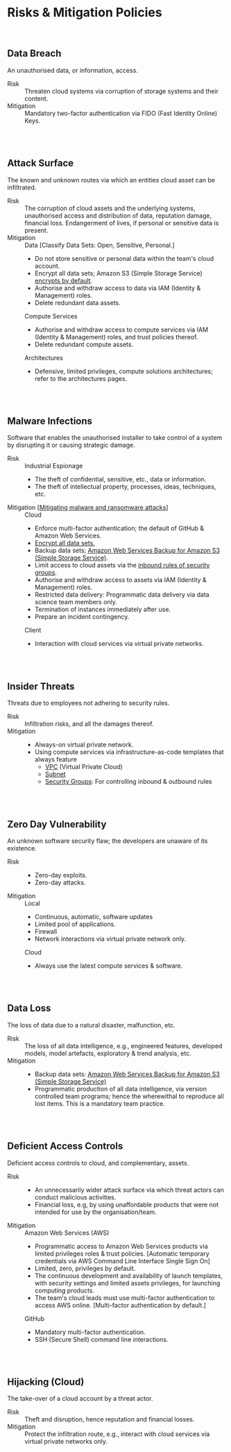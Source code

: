 <br>

# Risks & Mitigation Policies

<br>

## Data Breach

An unauthorised data, or information, access.

<dl>
<dt>Risk</dt><dd>Threaten cloud systems via corruption of storage systems and their content.</dd>
<dt>Mitigation</dt><dd>Mandatory two-factor authentication via FIDO (Fast Identity Online) Keys.</dd>
</dl>

<br>
<br>


## Attack Surface

The known and unknown routes via which an entities cloud asset can be infiltrated.

<dl>
    <dt>Risk</dt><dd>The corruption of cloud assets and the underlying systems, unauthorised access and distribution of 
data, reputation damage, financial loss. Endangerment of lives, if personal or sensitive data is present.</dd>
    <dt>Mitigation</dt>
    <dd>    
        Data [Classify Data Sets: Open, Sensitive, Personal.]    
        <ul class="disc">
          <li class="disc">Do not store sensitive or personal data within the team's cloud account.</li>
          <li class="disc">Encrypt all data sets; Amazon S3 (Simple Storage Service) <a href="https://docs.aws.amazon.com/AmazonS3/latest/userguide/specifying-s3-encryption.html">encrypts by default</a>.</li>
          <li>Authorise and withdraw access to data via IAM (Identity &amp; Management) roles.</li><li>Delete redundant data assets.</li>
        </ul>    
        Compute Services
        <ul class="disc">
          <li class="disc">Authorise and withdraw access to compute services via IAM (Identity &amp; Management) roles, and trust policies thereof.</li>
          <li class="disc">Delete redundant compute assets.</li>
        </ul>    
        Architectures
        <ul class="disc"><li class="disc">Defensive, limited privileges, compute solutions architectures; refer to the architectures pages.</li></ul>    
    </dd>
</dl>

<br>
<br>


## Malware Infections

Software that enables the unauthorised installer to take control of a system by disrupting it or causing strategic damage.

<dl>
    <dt>Risk</dt>
    <dd>Industrial Espionage<br>
    <ul><li>The theft of confidential, sensitive, etc., data or information.</li>
        <li>The theft of intellectual property, processes, ideas, techniques, etc.</li></ul>
    </dd>
    <dt>Mitigation [<a href="https://www.ncsc.gov.uk/pdfs/guidance/mitigating-malware-and-ransomware-attacks.pdf" target="_blank">Mitigating malware 
and ransomware attacks</a>]</dt>
    <dd>
      Cloud
      <ul><li>Enforce multi-factor authentication; the default of GitHub &amp; Amazon Web Services.</li>
          <li><a href="https://docs.aws.amazon.com/AmazonS3/latest/userguide/UsingEncryption.html" target="_blank">Encrypt all data sets.</a></li>
          <li>Backup data sets; <a href="https://docs.aws.amazon.com/AmazonS3/latest/userguide/backup-for-s3.html" target="_blank">Amazon Web Services Backup for Amazon S3 (Simple Storage Service)</a>.</li>
          <li>Limit access to cloud assets via the <a href="https://docs.aws.amazon.com/vpc/latest/userguide/vpc-security-groups.html" target="_blank">inbound rules of security groups</a>.</li>
          <li>Authorise and withdraw access to assets via IAM (Identity &amp; Management) roles.</li>
          <li>Restricted data delivery: Programmatic data delivery via data science team members only.</li>
          <li>Termination of instances immediately after use.</li><li>Prepare an incident contingency.</li></ul>
      Client
      <ul><li>Interaction with cloud services via virtual private networks.</li></ul>
    </dd>
</dl>


<br>
<br>


## Insider Threats

Threats due to employees not adhering to security rules.

<dl>
    <dt>Risk</dt><dd>Infiltration risks, and all the damages thereof.</dd>
    <dt>Mitigation</dt>
    <dd>
        <ul>
        <li>Always-on virtual private network.</li>
        <li>Using compute services via infrastructure-as-code templates that always feature
            <ul>
            <li><a href="https://docs.aws.amazon.com/vpc/latest/userguide/vpc-security-groups.html" target="_blank">VPC</a> 
(Virtual Private Cloud)</li>
            <li><a href="https://docs.aws.amazon.com/vpc/latest/userguide/configure-subnets.html" target="_blank">Subnet</a></li>
            <li><a href="https://docs.aws.amazon.com/vpc/latest/userguide/vpc-security-groups.html" target="_blank">Security Groups</a>: 
For controlling inbound &amp; outbound rules</li></ul>
        </li>
        </ul>
    </dd>
</dl>


<br>
<br>


## Zero Day Vulnerability

An unknown software security flaw; the developers are unaware of its existence.

<dl>
    <dt>Risk</dt><dd><ul><li>Zero-day exploits.</li><li>Zero-day attacks.</li></ul></dd>
    <dt>Mitigation</dt>
    <dd>Local<ul><li>Continuous, automatic, software updates</li><li>Limited pool of applications.</li><li>Firewall</li><li>Network interactions via virtual private network only.</li></ul><p>Cloud</p><p><ul><li>Always use the latest compute services &amp; software.</li></ul></dd>
</dl>


<br>
<br>


## Data Loss

The loss of data due to a natural disaster, malfunction, etc.

<dl>
    <dt>Risk</dt><dd>The loss of all data intelligence, e.g., engineered features, developed models, model artefacts, 
exploratory &amp; trend analysis, etc.</dd>
    <dt>Mitigation</dt><dd>
    <ul>
    <li>Backup data sets: <a href="https://docs.aws.amazon.com/AmazonS3/latest/userguide/backup-for-s3.html" 
target="_blank">Amazon Web Services Backup for Amazon S3 (Simple Storage Service)</a></li>
    <li>Programmatic production of all data intelligence, via version controlled team programs; hence the wherewithal to 
reproduce all lost items.  This is a mandatory team practice.</li>
    </ul>
</dd>
</dl>


<br>
<br>


## Deficient Access Controls

Deficient access controls to cloud, and complementary, assets.

<dl>
    <dt>Risk</dt>
    <dd><ul><li>An unnecessarily wider attack surface via which threat actors can conduct malicious activities.</li>
        <li>Financial loss, e.g, by using unaffordable products that were not intended for use by the organisation/team.</li></ul></dd>
    <dt>Mitigation</dt>
    <dd>
        Amazon Web Services (AWS)
        <ul>
        <li>Programmatic access to Amazon Web Services products via limited privileges roles &amp; trust policies. [Automatic temporary credentials via AWS Command Line Interface Single Sign On]</li>
        <li>Limited, zero, privileges by default.<br></li>
        <li>The continuous development and availability of launch templates, with security settings and limited assets privileges, for launching computing products.</li>
        <li>The team's cloud leads must use multi-factor authentication to access AWS online.  [Multi-factor 
authentication by default.]</li>
        </ul>
        GitHub
        <ul><li>Mandatory multi-factor authentication.</li><li>SSH (Secure Shell) command line interactions.</li></ul>
    </dd>
</dl>


<br>
<br>


## Hijacking (Cloud)

The take-over of a cloud account by a threat actor.

<dl>
    <dt>Risk</dt><dd>Theft and disruption, hence reputation and financial losses.</dd>
    <dt>Mitigation</dt><dd>Protect the infiltration route, e.g., interact with cloud services via virtual private networks 
only.</dd>
</dl>


<br>
<br>

<br>
<br>

<br>
<br>

<br>
<br>
